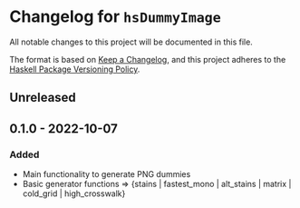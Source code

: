 # Changelog for `hsDummyImage`

All notable changes to this project will be documented in this file.

The format is based on [Keep a Changelog](https://keepachangelog.com/en/1.0.0/),
and this project adheres to the
[Haskell Package Versioning Policy](https://pvp.haskell.org/).

## Unreleased

## 0.1.0 - 2022-10-07
### Added
 - Main functionality to generate PNG dummies
 - Basic generator functions => {stains | fastest_mono | alt_stains | matrix | cold_grid | high_crosswalk}
